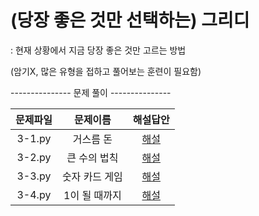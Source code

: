 # (당장 좋은 것만 선택하는) 그리디
: 현재 상황에서 지금 당장 좋은 것만 고르는 방법

(암기X, 많은 유형을 접하고 풀어보는 훈련이 필요함)

--------------- 문제 풀이 ---------------

|문제파일|문제이름|해설답안|
|:------:|:------:|:---:|
|3-1.py|거스름 돈|[해설](https://github.com/JONGSKY/python-algorithm/blob/main/Greedy-Algorithm/3-1.py)|
|3-2.py|큰 수의 법칙|[해설](https://github.com/JONGSKY/python-algorithm/blob/main/Greedy-Algorithm/3-2.py)|
|3-3.py|숫자 카드 게임|[해설](https://github.com/JONGSKY/python-algorithm/blob/main/Greedy-Algorithm/3-3.py)|
|3-4.py|1이 될 때까지|[해설](https://github.com/JONGSKY/python-algorithm/blob/main/Greedy-Algorithm/3-4.py)|
